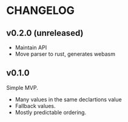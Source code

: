 # CHANGELOG

## v0.2.0 (unreleased)

- Maintain API
- Move parser to rust, generates webasm

## v0.1.0

Simple MVP.

- Many values in the same declartions value
- Fallback values.
- Mostly predictable ordering.
